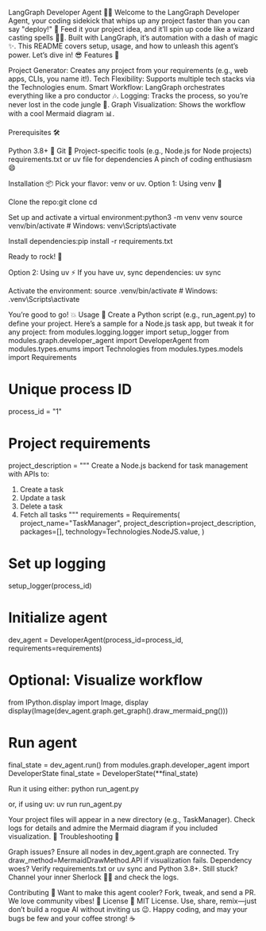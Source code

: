 LangGraph Developer Agent 🦸‍♂️
Welcome to the LangGraph Developer Agent, your coding sidekick that whips up any project faster than you can say "deploy!" 🚀 Feed it your project idea, and it’ll spin up code like a wizard casting spells 🧙‍♂️. Built with LangGraph, it’s automation with a dash of magic ✨.
This README covers setup, usage, and how to unleash this agent’s power. Let’s dive in! 😎
Features 🌟

Project Generator: Creates any project from your requirements (e.g., web apps, CLIs, you name it!).
Tech Flexibility: Supports multiple tech stacks via the Technologies enum.
Smart Workflow: LangGraph orchestrates everything like a pro conductor 🎶.
Logging: Tracks the process, so you’re never lost in the code jungle 🌴.
Graph Visualization: Shows the workflow with a cool Mermaid diagram 📊.

Prerequisites 🛠️

Python 3.8+ 🐍
Git 📜
Project-specific tools (e.g., Node.js for Node projects)
requirements.txt or uv file for dependencies
A pinch of coding enthusiasm 😄

Installation 📦
Pick your flavor: venv or uv.
Option 1: Using venv 🐍

Clone the repo:git clone <your-repo-url>
cd <your-repo-folder>


Set up and activate a virtual environment:python3 -m venv venv
source venv/bin/activate  # Windows: venv\Scripts\activate


Install dependencies:pip install -r requirements.txt


Ready to rock! 🎉

Option 2: Using uv ⚡
If you have uv, sync dependencies:
uv sync

Activate the environment:
source .venv/bin/activate  # Windows: .venv\Scripts\activate

You’re good to go! 💥
Usage 🚀
Create a Python script (e.g., run_agent.py) to define your project. Here’s a sample for a Node.js task app, but tweak it for any project:
from modules.logging.logger import setup_logger
from modules.graph.developer_agent import DeveloperAgent
from modules.types.enums import Technologies
from modules.types.models import Requirements

# Unique process ID
process_id = "1"

# Project requirements
project_description = """
Create a Node.js backend for task management with APIs to:
1. Create a task
2. Update a task
3. Delete a task
4. Fetch all tasks
"""
requirements = Requirements(
    project_name="TaskManager",
    project_description=project_description,
    packages=[],
    technology=Technologies.NodeJS.value,
)

# Set up logging
setup_logger(process_id)

# Initialize agent
dev_agent = DeveloperAgent(process_id=process_id, requirements=requirements)

# Optional: Visualize workflow
from IPython.display import Image, display
display(Image(dev_agent.graph.get_graph().draw_mermaid_png()))

# Run agent
final_state = dev_agent.run()
from modules.graph.developer_agent import DeveloperState
final_state = DeveloperState(**final_state)

Run it using either:
python run_agent.py

or, if using uv:
uv run run_agent.py

Your project files will appear in a new directory (e.g., TaskManager). Check logs for details and admire the Mermaid diagram if you included visualization. 🎉
Troubleshooting 🐞

Graph issues? Ensure all nodes in dev_agent.graph are connected. Try draw_method=MermaidDrawMethod.API if visualization fails.
Dependency woes? Verify requirements.txt or uv sync and Python 3.8+.
Still stuck? Channel your inner Sherlock 🕵️‍♂️ and check the logs.

Contributing 🤝
Want to make this agent cooler? Fork, tweak, and send a PR. We love community vibes! 🌈
License 📜
MIT License. Use, share, remix—just don’t build a rogue AI without inviting us 😉.
Happy coding, and may your bugs be few and your coffee strong! ☕
